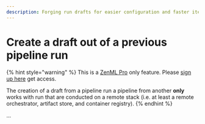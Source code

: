 ```yaml
---
description: Forging run drafts for easier configuration and faster iteration
---
```


# Create a draft out of a previous pipeline run

{% hint style="warning" %}
This is a [ZenML Pro](https://zenml.io/pro) only feature. Please 
[sign up here](https://cloud.zenml.io) get access.

The creation of a draft from a pipeline run a pipeline from another **only** 
works with run that are conducted on a remote stack (i.e. at least a remote 
orchestrator, artifact store, and container registry).
{% endhint %}

...
